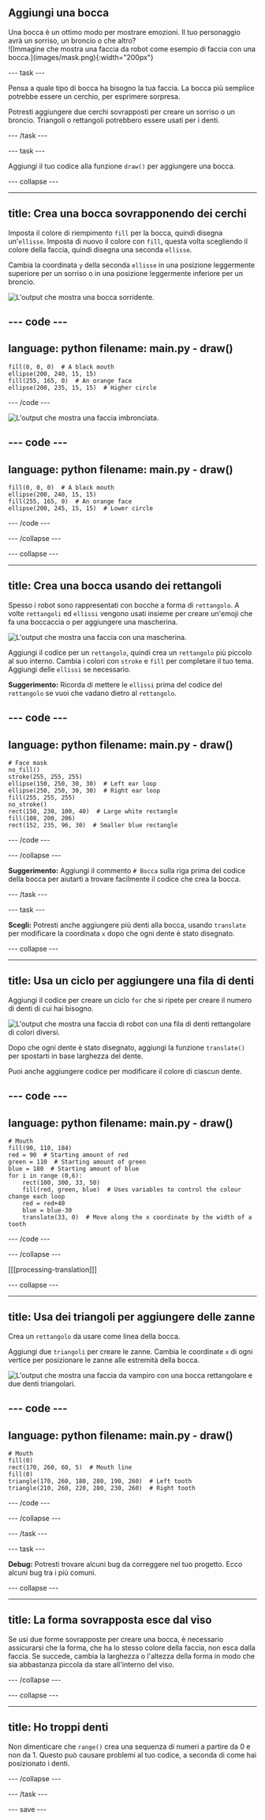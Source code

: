 ## Aggiungi una bocca

<div style="display: flex; flex-wrap: wrap">
<div style="flex-basis: 200px; flex-grow: 1; margin-right: 15px;">
Una bocca è un ottimo modo per mostrare emozioni. Il tuo personaggio avrà un sorriso, un broncio o che altro? 
</div>
<div>
![Immagine che mostra una faccia da robot come esempio di faccia con una bocca.](images/mask.png){:width="200px"}
</div>
</div>

--- task ---

Pensa a quale tipo di bocca ha bisogno la tua faccia. La bocca più semplice potrebbe essere un cerchio, per esprimere sorpresa.

Potresti aggiungere due cerchi sovrapposti per creare un sorriso o un broncio. Triangoli o rettangoli potrebbero essere usati per i denti.

--- /task ---

--- task ---

Aggiungi il tuo codice alla funzione `draw()` per aggiungere una bocca.

--- collapse ---

---
title: Crea una bocca sovrapponendo dei cerchi
---

Imposta il colore di riempimento `fill` per la bocca, quindi disegna un'`ellisse`. Imposta di nuovo il colore con `fill`, questa volta scegliendo il colore della faccia, quindi disegna una seconda `ellisse`.

Cambia la coordinata `y` della seconda `ellisse` in una posizione leggermente superiore per un sorriso o in una posizione leggermente inferiore per un broncio.

![L'output che mostra una bocca sorridente.](images/smile.png)

--- code ---
---
language: python
filename: main.py - draw()
---

    fill(0, 0, 0)  # A black mouth
    ellipse(200, 240, 15, 15)
    fill(255, 165, 0)  # An orange face
    ellipse(200, 235, 15, 15)  # Higher circle

--- /code ---

![L'output che mostra una faccia imbronciata.](images/frown.png)

--- code ---
---
language: python
filename: main.py - draw()
---

    fill(0, 0, 0)  # A black mouth
    ellipse(200, 240, 15, 15)
    fill(255, 165, 0)  # An orange face
    ellipse(200, 245, 15, 15)  # Lower circle

--- /code ---

--- /collapse ---

--- collapse ---

---
title: Crea una bocca usando dei rettangoli
---

Spesso i robot sono rappresentati con bocche a forma di `rettangolo`. A volte `rettangoli` ed `ellissi` vengono usati insieme per creare un'emoji che fa una boccaccia o per aggiungere una mascherina.

![L'output che mostra una faccia con una mascherina.](images/rectangle-mask.png)

Aggiungi il codice per un `rettangolo`, quindi crea un `rettangolo` più piccolo al suo interno. Cambia i colori con `stroke` e `fill` per completare il tuo tema. Aggiungi delle `ellissi` se necessario.

**Suggerimento:** Ricorda di mettere le `ellissi` prima del codice del `rettangolo` se vuoi che vadano dietro al `rettangolo`.

--- code ---
---
language: python
filename: main.py - draw()
---

    # Face mask
    no_fill()
    stroke(255, 255, 255)
    ellipse(150, 250, 30, 30)  # Left ear loop
    ellipse(250, 250, 30, 30)  # Right ear loop
    fill(255, 255, 255)
    no_stroke()
    rect(150, 230, 100, 40)  # Large white rectangle
    fill(108, 200, 206)
    rect(152, 235, 96, 30)  # Smaller blue rectangle

--- /code ---

--- /collapse ---

**Suggerimento:** Aggiungi il commento `# Bocca` sulla riga prima del codice della bocca per aiutarti a trovare facilmente il codice che crea la bocca.

--- /task ---

--- task ---

**Scegli:** Potresti anche aggiungere più denti alla bocca, usando `translate` per modificare la coordinata `x` dopo che ogni dente è stato disegnato.

--- collapse ---

---
title: Usa un ciclo per aggiungere una fila di denti
---

Aggiungi il codice per creare un ciclo `for` che si ripete per creare il numero di denti di cui hai bisogno.

![L'output che mostra una faccia di robot con una fila di denti rettangolare di colori diversi.](images/robot-teeth.png)

Dopo che ogni dente è stato disegnato, aggiungi la funzione `translate()` per spostarti in base larghezza del dente.

Puoi anche aggiungere codice per modificare il colore di ciascun dente.

--- code ---
---
language: python
filename: main.py - draw()
---

    # Mouth
    fill(90, 110, 184)
    red = 90  # Starting amount of red
    green = 110  # Starting amount of green
    blue = 180  # Starting amount of blue
    for i in range (0,6):
        rect(100, 300, 33, 50)
        fill(red, green, blue)  # Uses variables to control the colour change each loop
        red = red+40
        blue = blue-30
        translate(33, 0)  # Move along the x coordinate by the width of a tooth


--- /code ---

--- /collapse ---

[[[processing-translation]]]

--- collapse ---

---
title: Usa dei triangoli per aggiungere delle zanne
---

Crea un `rettangolo` da usare come linea della bocca.

Aggiungi due `triangoli` per creare le zanne. Cambia le coordinate `x` di ogni vertice per posizionare le zanne alle estremità della bocca.

![L'output che mostra una faccia da vampiro con una bocca rettangolare e due denti triangolari.](images/vampire.png)

--- code ---
---
language: python
filename: main.py - draw()
---

    # Mouth
    fill(0)
    rect(170, 260, 60, 5)  # Mouth line
    fill(0)
    triangle(170, 260, 180, 280, 190, 260)  # Left tooth
    triangle(210, 260, 220, 280, 230, 260)  # Right tooth
--- /code ---

--- /collapse ---

--- /task ---

--- task ---

**Debug:** Potresti trovare alcuni bug da correggere nel tuo progetto. Ecco alcuni bug tra i più comuni.

--- collapse ---

---
title: La forma sovrapposta esce dal viso
---

Se usi due forme sovrapposte per creare una bocca, è necessario assicurarsi che la forma, che ha lo stesso colore della faccia, non esca dalla faccia. Se succede, cambia la larghezza o l'altezza della forma in modo che sia abbastanza piccola da stare all'interno del viso.

--- /collapse ---


--- collapse ---

---
title: Ho troppi denti
---

Non dimenticare che `range()` crea una sequenza di numeri a partire da 0 e non da 1. Questo può causare problemi al tuo codice, a seconda di come hai posizionato i denti.

--- /collapse ---

--- /task ---

--- save ---
